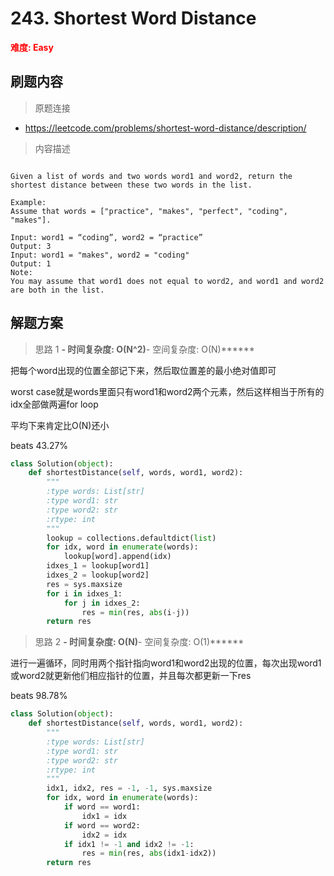 # 243. Shortest Word Distance

**<font color=red>难度: Easy</font>**

## 刷题内容

> 原题连接

* https://leetcode.com/problems/shortest-word-distance/description/

> 内容描述

```

Given a list of words and two words word1 and word2, return the shortest distance between these two words in the list.

Example:
Assume that words = ["practice", "makes", "perfect", "coding", "makes"].

Input: word1 = “coding”, word2 = “practice”
Output: 3
Input: word1 = "makes", word2 = "coding"
Output: 1
Note:
You may assume that word1 does not equal to word2, and word1 and word2 are both in the list.
```

## 解题方案

> 思路 1
******- 时间复杂度: O(N^2)******- 空间复杂度: O(N)******

把每个word出现的位置全部记下来，然后取位置差的最小绝对值即可

worst case就是words里面只有word1和word2两个元素，然后这样相当于所有的idx全部做两遍for loop

平均下来肯定比O(N)还小

beats 43.27%

```python
class Solution(object):
    def shortestDistance(self, words, word1, word2):
        """
        :type words: List[str]
        :type word1: str
        :type word2: str
        :rtype: int
        """
        lookup = collections.defaultdict(list)
        for idx, word in enumerate(words):
            lookup[word].append(idx)
        idxes_1 = lookup[word1]
        idxes_2 = lookup[word2]
        res = sys.maxsize
        for i in idxes_1:
            for j in idxes_2:
                res = min(res, abs(i-j))
        return res
```


> 思路 2
******- 时间复杂度: O(N)******- 空间复杂度: O(1)******

进行一遍循环，同时用两个指针指向word1和word2出现的位置，每次出现word1或word2就更新他们相应指针的位置，并且每次都更新一下res

beats 98.78%

```python
class Solution(object):
    def shortestDistance(self, words, word1, word2):
        """
        :type words: List[str]
        :type word1: str
        :type word2: str
        :rtype: int
        """
        idx1, idx2, res = -1, -1, sys.maxsize
        for idx, word in enumerate(words):
            if word == word1:
                idx1 = idx
            if word == word2:
                idx2 = idx
            if idx1 != -1 and idx2 != -1:
                res = min(res, abs(idx1-idx2))
        return res
```
